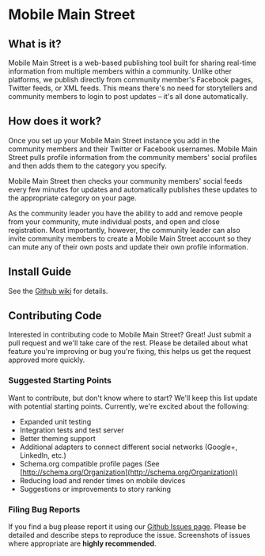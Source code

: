 # Mobile Main Street
## What is it?
Mobile Main Street is a web-based publishing tool built for sharing real-time information from multiple members within a community. Unlike other platforms, we publish directly from community member's Facebook pages, Twitter feeds, or XML feeds. This means there's no need for storytellers and community members to login to post updates – it's all done automatically.

## How does it work?
Once you set up your Mobile Main Street instance you add in the community members and their Twitter or Facebook usernames. Mobile Main Street pulls profile information from the community members' social profiles and then adds them to the category you specify. 

Mobile Main Street then checks your community members' social feeds every few minutes for updates and automatically publishes these updates to the appropriate category on your page. 

As the community leader you have the ability to add and remove people from your community, mute individual posts, and open and close registration. Most importantly, however, the community leader can also invite community members to create a Mobile Main Street account so they can mute any of their own posts and update their own profile information. 

## Install Guide
See the [Github wiki](https://github.com/InnoCenter-WVUReedCollegeofMedia/MobileMainStreet/wiki) for details.

## Contributing Code
Interested in contributing code to Mobile Main Street? Great! Just submit a pull request and we'll take care of the rest. Please be detailed about what feature you're improving or bug you're fixing, this helps us get the request approved more quickly. 

### Suggested Starting Points
Want to contribute, but don't know where to start? We'll keep this list update with potential starting points. Currently, we're excited about the following:

* Expanded unit testing
* Integration tests and test server
* Better theming support
* Additional adapters to connect different social networks (Google+, LinkedIn, etc.)
* Schema.org compatible profile pages (See [http://schema.org/Organization](http://schema.org/Organization))
* Reducing load and render times on mobile devices
* Suggestions or improvements to story ranking

### Filing Bug Reports
If you find a bug please report it using our [Github Issues page](https://github.com/SyntropyDev/mms-web/issues). Please be detailed and describe steps to reproduce the issue. Screenshots of issues where appropriate are **highly recommended**. 
